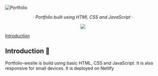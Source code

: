 ![Portfolio](https://res.cloudinary.com/dpwauajek/image/upload/v1698265055/portfolio-website/xnl6dwomx8ytlxjb42ou.png)

<div align="center"> 
    <div align="center"> 
            &middot;
            <i> Portfolio built using HTMl, CSS and JavaScript </i>
            &middot;
    </div>
    <p align="center">
         <img src="https://img.shields.io/github/forks/SparksNirm/portfolio-website?style=for-the-badge" />
    </p>
</div>
<p>
    <a href="#introduction-">Introduction</a>
</p>

## Introduction 👋

Portfolio-wesite is build using basic HTML, CSS and JavaScript. It is also responsive for small devices. It is deployed on Netlify
